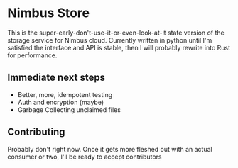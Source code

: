 # Nimbus Store

This is the super-early-don't-use-it-or-even-look-at-it state version of the storage service for Nimbus cloud. Currently written in python until I'm satisfied the interface and API is stable, then I will probably rewrite into Rust for performance.

## Immediate next steps
- Better, more, idempotent testing
- Auth and encryption (maybe)
- Garbage Collecting unclaimed files

## Contributing

Probably don't right now. Once it gets more fleshed out with an actual consumer or two, I'll be ready to accept contributors
